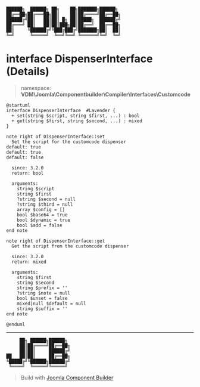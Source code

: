 ```
██████╗  ██████╗ ██╗    ██╗███████╗██████╗
██╔══██╗██╔═══██╗██║    ██║██╔════╝██╔══██╗
██████╔╝██║   ██║██║ █╗ ██║█████╗  ██████╔╝
██╔═══╝ ██║   ██║██║███╗██║██╔══╝  ██╔══██╗
██║     ╚██████╔╝╚███╔███╔╝███████╗██║  ██║
╚═╝      ╚═════╝  ╚══╝╚══╝ ╚══════╝╚═╝  ╚═╝
```
# interface DispenserInterface (Details)
> namespace: **VDM\Joomla\Componentbuilder\Compiler\Interfaces\Customcode**
```uml
@startuml
interface DispenserInterface  #Lavender {
  + set(string $script, string $first, ...) : bool
  + get(string $first, string $second, ...) : mixed
}

note right of DispenserInterface::set
  Set the script for the customcode dispenser
default: true
default: true
default: false

  since: 3.2.0
  return: bool
  
  arguments:
    string $script
    string $first
    ?string $second = null
    ?string $third = null
    array $config = []
    bool $base64 = true
    bool $dynamic = true
    bool $add = false
end note

note right of DispenserInterface::get
  Get the script from the customcode dispenser

  since: 3.2.0
  return: mixed
  
  arguments:
    string $first
    string $second
    string $prefix = ''
    ?string $note = null
    bool $unset = false
    mixed|null $default = null
    string $suffix = ''
end note
 
@enduml
```

---
```
     ██╗ ██████╗██████╗
     ██║██╔════╝██╔══██╗
     ██║██║     ██████╔╝
██   ██║██║     ██╔══██╗
╚█████╔╝╚██████╗██████╔╝
 ╚════╝  ╚═════╝╚═════╝
```
> Build with [Joomla Component Builder](https://git.vdm.dev/joomla/Component-Builder)

